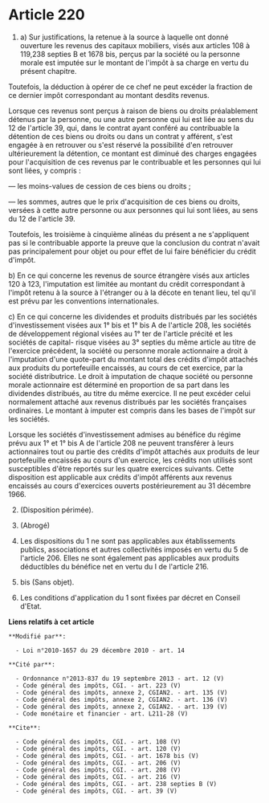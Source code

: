 # Article 220

1. a) Sur justifications, la retenue à la source à laquelle ont donné ouverture les revenus des capitaux mobiliers, visés aux
articles 108 à 119,238 septies B et 1678 bis, perçus par la société ou la personne morale est imputée sur le montant de
l'impôt à sa charge en vertu du présent chapitre. 

Toutefois, la déduction à opérer de ce chef ne peut excéder la fraction de ce dernier impôt correspondant au montant desdits
revenus. 

Lorsque ces revenus sont perçus à raison de biens ou droits préalablement détenus par la personne, ou une autre personne qui
lui est liée au sens du 12 de l'article 39, qui, dans le contrat ayant conféré au contribuable la détention de ces biens ou
droits ou dans un contrat y afférent, s'est engagée à en retrouver ou s'est réservé la possibilité d'en retrouver
ultérieurement la détention, ce montant est diminué des charges engagées pour l'acquisition de ces revenus par le
contribuable et les personnes qui lui sont liées, y compris : 

― les moins-values de cession de ces biens ou droits ; 

― les sommes, autres que le prix d'acquisition de ces biens ou droits, versées à cette autre personne ou aux personnes qui
lui sont liées, au sens du 12 de l'article 39. 

Toutefois, les troisième à cinquième alinéas du présent a ne s'appliquent pas si le contribuable apporte la preuve que la
conclusion du contrat n'avait pas principalement pour objet ou pour effet de lui faire bénéficier du crédit d'impôt. 

b) En ce qui concerne les revenus de source étrangère visés aux articles 120 à 123, l'imputation est limitée au montant du
crédit correspondant à l'impôt retenu à la source à l'étranger ou à la décote en tenant lieu, tel qu'il est prévu par les
conventions internationales. 

c) En ce qui concerne les dividendes et produits distribués par les sociétés d'investissement visées aux 1° bis et 1° bis A
de l'article 208, les sociétés de développement régional visées au 1° ter de l'article précité et les sociétés de capital-
risque visées au 3° septies du même article au titre de l'exercice précédent, la société ou personne morale actionnaire a
droit à l'imputation d'une quote-part du montant total des crédits d'impôt attachés aux produits du portefeuille encaissés,
au cours de cet exercice, par la société distributrice. Le droit à imputation de chaque société ou personne morale
actionnaire est déterminé en proportion de sa part dans les dividendes distribués, au titre du même exercice. Il ne peut
excéder celui normalement attaché aux revenus distribués par les sociétés françaises ordinaires. Le montant à imputer est
compris dans les bases de l'impôt sur les sociétés. 

Lorsque les sociétés d'investissement admises au bénéfice du régime prévu aux 1° et 1° bis A de l'article 208 ne peuvent
transférer à leurs actionnaires tout ou partie des crédits d'impôt attachés aux produits de leur portefeuille encaissés au
cours d'un exercice, les crédits non utilisés sont susceptibles d'être reportés sur les quatre exercices suivants. Cette
disposition est applicable aux crédits d'impôt afférents aux revenus encaissés au cours d'exercices ouverts postérieurement
au 31 décembre 1966.

2. (Disposition périmée). 

3. (Abrogé) 

4. Les dispositions du 1 ne sont pas applicables aux établissements publics, associations et autres collectivités imposés en
vertu du 5 de l'article 206. Elles ne sont également pas applicables aux produits déductibles du bénéfice net en vertu du I
de l'article 216.

4. bis (Sans objet). 

5. Les conditions d'application du 1 sont fixées par décret en Conseil d'Etat.

**Liens relatifs à cet article**

	**Modifié par**:

	  - Loi n°2010-1657 du 29 décembre 2010 - art. 14

	**Cité par**:

	  - Ordonnance n°2013-837 du 19 septembre 2013 - art. 12 (V)
	  - Code général des impôts, CGI. - art. 223 (V)
	  - Code général des impôts, annexe 2, CGIAN2. - art. 135 (V)
	  - Code général des impôts, annexe 2, CGIAN2. - art. 136 (V)
	  - Code général des impôts, annexe 2, CGIAN2. - art. 139 (V)
	  - Code monétaire et financier - art. L211-28 (V)

	**Cite**:

	  - Code général des impôts, CGI. - art. 108 (V)
	  - Code général des impôts, CGI. - art. 120 (V)
	  - Code général des impôts, CGI. - art. 1678 bis (V)
	  - Code général des impôts, CGI. - art. 206 (V)
	  - Code général des impôts, CGI. - art. 208 (V)
	  - Code général des impôts, CGI. - art. 216 (V)
	  - Code général des impôts, CGI. - art. 238 septies B (V)
	  - Code général des impôts, CGI. - art. 39 (V)
